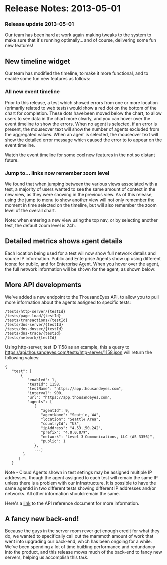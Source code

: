 # Release Notes: 2013-05-01

### Release update 2013-05-01

Our team has been hard at work again, making tweaks to the system to make sure that it's running optimally... and of course, delivering some fun new features!

## New timeline widget

Our team has modified the timeline, to make it more functional, and to enable some fun new features as follows:

### All new event timeline

Prior to this release, a test which showed errors from one or more location \(primarily related to web tests\) would show a red dot on the bottom of the chart for completion.  These dots have been moved below the chart, to allow users to see data in the chart more clearly, and you can hover over the event timeline to show the errors. When no agent is selected, if an error is present, the mouseover text will show the number of agents excluded from the aggregated values.  When an agent is selected, the mouseover text will show the detailed error message which caused the error to to appear on the event timeline.

Watch the event timeline for some cool new features in the not so distant future.

### Jump to... links now remember zoom level

We found that when jumping between the various views associated with a test, a majority of users wanted to see the same amount of context in the new view, as they were showing in the previous view.  As of this release, using the jump to menu to show another view will not only remember the moment in time selected on the timeline, but will also remember the zoom level of the overall chart.

Note: when entering a new view using the top nav, or by selecting another test, the default zoom level is 24h.

## Detailed metrics shows agent details

Each location being used for a test will now show full network details and source IP information.  Public and Enterprise Agents show up using different icons:  for public, and   for Enterprise Agent.  When you hover over the agent, the full network information will be shown for the agent, as shown below:

## More API developments

We've added a new endpoint to the ThousandEyes API, to allow you to pull more information about the agents assigned to specific tests:

```text
/tests/http-server/{testId}
/tests/page-load/{testId}
/tests/transactions/{testId}
/tests/dns-server/{testId}
/tests/dns-dnssec/{testId}
/tests/dns-trace/{testId}
/tests/network/{testId}
```

Using http-server, test ID 1158 as an example, this a query to https://api.thousandeyes.com/tests/http-server/1158.json will return the following values:  


```text
{
   "test": [
       {
          "enabled": 1,
          "testId": 1158,
          "testName": "https://app.thousandeyes.com",
          "interval": 900,
          "url": "https://app.thousandeyes.com",
          "agents": [
             {
                "agentId": 9,
                "agentName": "Seattle, WA",
                "location": "Seattle Area",
                "countryId": "US",
                "ipAddress": "4.53.150.242",
                "prefix": "4.0.0.0/9",
                "network": "Level 3 Communications, LLC (AS 3356)",
                "public": 1
             },
             ...]
        }
      ]
   }
```

Note - Cloud Agents shown in test settings may be assigned multiple IP addresses, though the agent assigned to each test will remain the same IP unless there is a problem with our infrastructure.  It is possible to have the same agentId in two different tests showing different IP addresses and/or networks.  All other information should remain the same.  

Here's a [link](https://success.thousandeyes.com/ViewArticle?articleIdParam=kA0E0000000Cmo0KAC) to the API reference document for more information.

## A fancy new back-end!

Because the guys in the server room never get enough credit for what they do, we wanted to specifically call out the mammoth amount of work that went into upgrading our back-end, which has been ongoing for a while.  We've been spending a lot of time building performance and redundancy into the product, and this release moves much of the back-end to fancy new servers, helping us accomplish this task.

